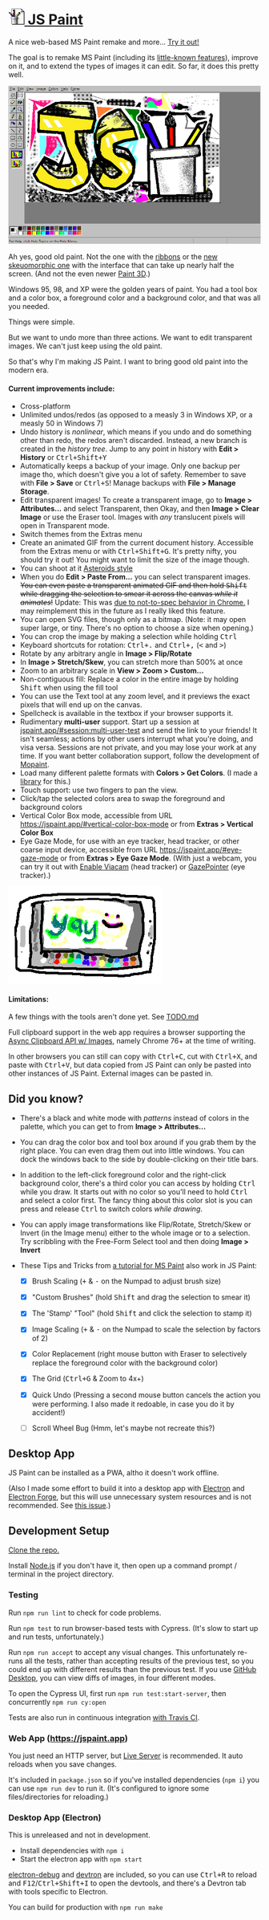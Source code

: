 
# [![](images/icons/32x32.png) JS Paint](https://jspaint.app)

A nice web-based MS Paint remake and more... [Try it out!](https://jspaint.app)

The goal is to remake MS Paint
(including its [little-known features](#did-you-know)),
improve on it, and to extend the types of images it can edit.
So far, it does this pretty well.

![Screenshot](images/meta/main-screenshot.png)

Ah yes, good old paint. Not the one with the [ribbons][]
or the [new skeuomorphic one][Fresh Paint] with the interface that can take up nearly half the screen.
(And not the even newer [Paint 3D][].)

[ribbons]: https://www.google.com/search?tbm=isch&q=MS+Paint+Windows+7+ribbons "Google Search: MS Paint Windows 7 ribbons"
[Fresh Paint]: https://www.google.com/search?tbm=isch&q=MS+Fresh+Paint "Google Search: MS Fresh Paint"
[Paint 3D]: https://www.microsoft.com/en-us/store/p/paint-3d-preview/9nblggh5fv99

Windows 95, 98, and XP were the golden years of paint.
You had a tool box and a color box, a foreground color and a background color,
and that was all you needed.

Things were simple.

But we want to undo more than three actions.
We want to edit transparent images.
We can't just keep using the old paint.

So that's why I'm making JS Paint.
I want to bring good old paint into the modern era.


#### Current improvements include:

* Cross-platform
* Unlimited undos/redos (as opposed to a measly 3 in Windows XP,
  or a measly 50 in Windows 7)
* Undo history is *nonlinear*, which means if you undo and do something other than redo, the redos aren't discarded. Instead, a new branch is created in the *history tree*. Jump to any point in history with **Edit > History** or <kbd>Ctrl+Shift+Y</kbd>
* Automatically keeps a backup of your image. Only one backup per image tho, which doesn't give you a lot of safety. Remember to save with **File > Save** or <kbd>Ctrl+S</kbd>! Manage backups with **File > Manage Storage**.
* Edit transparent images! To create a transparent image,
  go to **Image > Attributes...** and select Transparent,
  then Okay, and then **Image > Clear Image** or use the Eraser tool.
  Images with *any* translucent pixels will open in Transparent mode.
* Switch themes from the Extras menu
* Create an animated GIF from the current document history.
  Accessible from the Extras menu or with <kbd>Ctrl+Shift+G</kbd>.
  It's pretty nifty, you should try it out!
  You might want to limit the size of the image though.
* You can shoot at it [Asteroids style](https://kickassapp.com/)
* When you do **Edit > Paste From...** you can select transparent images.
  ~~You can even paste a transparent animated GIF and then
  hold <kbd>Shift</kbd> while dragging the selection to
  smear it across the canvas *while it animates*!~~
  Update: This was [due to not-to-spec behavior in Chrome.](https://christianheilmann.com/2014/04/16/browser-inconsistencies-animated-gif-and-drawimage/)
  I may reimplement this in the future as I really liked this feature.
* You can open SVG files, though only as a bitmap.
  (Note: it may open super large, or tiny. There's no option to choose a size when opening.)
* You can crop the image by making a selection while holding <kbd>Ctrl</kbd>
* Keyboard shortcuts for rotation: <kbd>Ctrl+.</kbd> and <kbd>Ctrl+,</kbd> (<kbd><</kbd> and <kbd>></kbd>)
* Rotate by any arbitrary angle in **Image > Flip/Rotate**
* In **Image > Stretch/Skew**, you can stretch more than 500% at once
* Zoom to an arbitrary scale in **View > Zoom > Custom...**
* Non-contiguous fill: Replace a color in the entire image by holding <kbd>Shift</kbd> when using the fill tool
* You can use the Text tool at any zoom level, and it previews the exact pixels that will end up on the canvas.
* Spellcheck is available in the textbox if your browser supports it.
* Rudimentary **multi-user** support.
  Start up a session at
  [jspaint.app/#session:multi-user-test](https://jspaint.app/#session:multi-user-test)
  and send the link to your friends!
  It isn't seamless; actions by other users interrupt what you're doing, and visa versa.
  Sessions are not private, and you may lose your work at any time.
  If you want better collaboration support, follow the development of [Mopaint](https://github.com/1j01/mopaint).
* Load many different palette formats with **Colors > Get Colors**.
  (I made a [library](https://github.com/1j01/palette.js/) for this.)
* Touch support: use two fingers to pan the view.
* Click/tap the selected colors area to swap the foreground and background colors
* Vertical Color Box mode, accessible from URL https://jspaint.app/#vertical-color-box-mode or from **Extras > Vertical Color Box**
* Eye Gaze Mode, for use with an eye tracker, head tracker, or other coarse input device, accessible from URL https://jspaint.app/#eye-gaze-mode or from **Extras > Eye Gaze Mode**. (With just a webcam, you can try it out with [Enable Viacam](https://eviacam.crea-si.com/) (head tracker) or [GazePointer](https://sourceforge.net/projects/gazepointer/) (eye tracker).)

![JS Paint drawing of JS Paint on a phone](images/meta/mobipaint.png)


#### Limitations:

A few things with the tools aren't done yet.
See [TODO.md](TODO.md#Tools)

Full clipboard support in the web app requires a browser supporting the [Async Clipboard API w/ Images](https://developers.google.com/web/updates/2019/07/image-support-for-async-clipboard), namely Chrome 76+ at the time of writing.

In other browsers you can still can copy with <kbd>Ctrl+C</kbd>, cut with <kbd>Ctrl+X</kbd>, and paste with <kbd>Ctrl+V</kbd>,
but data copied from JS Paint can only be pasted into other instances of JS Paint.
External images can be pasted in.


## Did you know?

* There's a black and white mode with *patterns* instead of colors in the palette,
  which you can get to from **Image > Attributes...**

* You can drag the color box and tool box around if you grab them by the right place.
  You can even drag them out into little windows.
  You can dock the windows back to the side by double-clicking on their title bars.

* In addition to the left-click foreground color and the right-click background color,
  there's a third color you can access by holding <kbd>Ctrl</kbd> while you draw.
  It starts out with no color so you'll need to hold <kbd>Ctrl</kbd> and select a color first.
  The fancy thing about this color slot is you can
  press and release <kbd>Ctrl</kbd> to switch colors *while drawing*.

* You can apply image transformations like Flip/Rotate, Stretch/Skew or Invert (in the Image menu) either to the whole image or to a selection.
  Try scribbling with the Free-Form Select tool and then doing **Image > Invert**

* These Tips and Tricks from [a tutorial for MS Paint](https://www.albinoblacksheep.com/tutorial/mspaint)
  also work in JS Paint:

	* [x] Brush Scaling (<kbd>+</kbd> & <kbd>-</kbd> on the Numpad to adjust brush size)
	* [x] "Custom Brushes" (hold <kbd>Shift</kbd> and drag the selection to smear it)
	* [x] The 'Stamp' "Tool" (hold <kbd>Shift</kbd> and click the selection to stamp it)
	* [x] Image Scaling (<kbd>+</kbd> & <kbd>-</kbd> on the Numpad to scale the selection by factors of 2)
	* [x] Color Replacement (right mouse button with Eraser to selectively replace the foreground color with the background color)
	* [x] The Grid (<kbd>Ctrl+G</kbd> & Zoom to 4x+)
	* [x] Quick Undo (Pressing a second mouse button cancels the action you were performing.
	      I also made it redoable, in case you do it by accident!)
	* [ ] Scroll Wheel Bug (Hmm, let's maybe not recreate this?)


## Desktop App

JS Paint can be installed as a PWA, altho it doesn't work offline.

(Also I made some effort to build it into a desktop app with [Electron][] and [Electron Forge][], but this will use unnecessary system resources and is not recommended. See [this issue](https://github.com/1j01/jspaint/issues/2).)

[Electron]: https://electronjs.org/
[Electron Forge]: https://electronforge.io/


## Development Setup

[Clone the repo.](https://help.github.com/articles/cloning-a-repository/)

Install [Node.js][] if you don't have it, then open up a command prompt / terminal in the project directory.

### Testing

Run `npm run lint` to check for code problems.

Run `npm test` to run browser-based tests with Cypress. (It's slow to start up and run tests, unfortunately.)

Run `npm run accept` to accept any visual changes.
This unfortunately re-runs all the tests, rather than accepting results of the previous test, so you could end up with different results than the previous test.
If you use [GitHub Desktop](https://desktop.github.com/), you can view diffs of images, in four different modes.

To open the Cypress UI, first run `npm run test:start-server`, then concurrently `npm run cy:open`

Tests are also run in continuous integration [with Travis CI](https://travis-ci.org/1j01/jspaint).

### Web App (https://jspaint.app)

You just need an HTTP server, but [Live Server][] is recommended. It auto reloads when you save changes.

It's included in `package.json` so if you've installed dependencies (`npm i`) you can use `npm run dev` to run it.
(It's configured to ignore some files/directories for reloading.)

### Desktop App (Electron)

This is unreleased and not in development.

- Install dependencies with `npm i`
- Start the electron app with `npm start`

[electron-debug][] and [devtron][] are included, so you can use <kbd>Ctrl+R</kbd> to reload and <kbd>F12</kbd>/<kbd>Ctrl+Shift+I</kbd> to open the devtools, and there's a Devtron tab with tools specific to Electron.

You can build for production with `npm run make`

[Live Server]: https://github.com/tapio/live-server
[Node.js]: https://nodejs.org/
[electron-debug]: https://github.com/sindresorhus/electron-debug
[devtron]: https://electronjs.org/devtron
